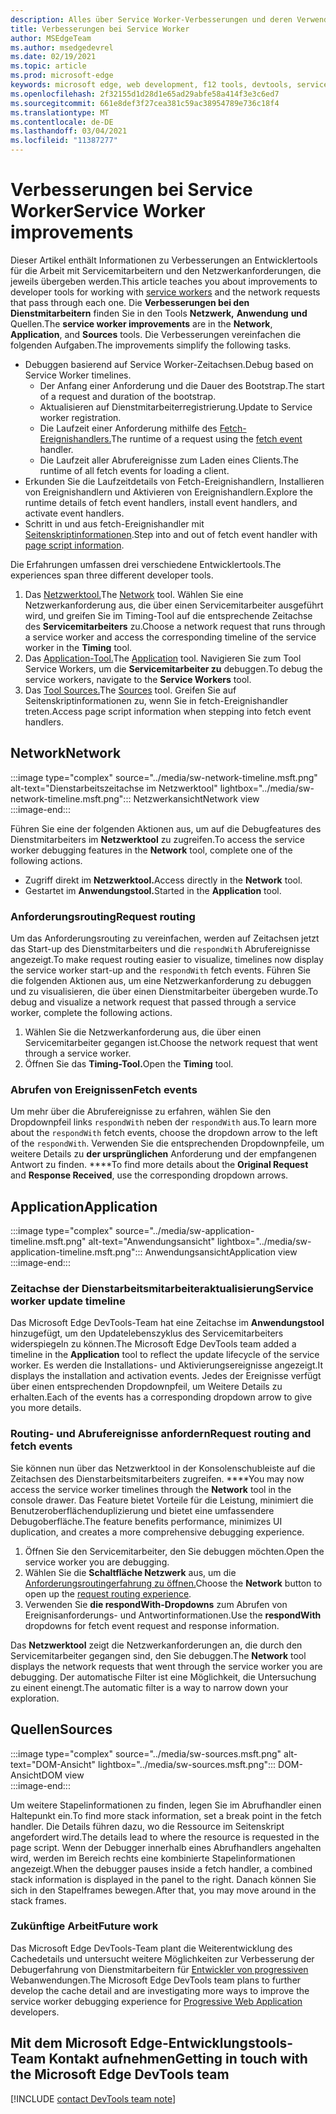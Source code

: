 ```yaml
---
description: Alles über Service Worker-Verbesserungen und deren Verwendung.
title: Verbesserungen bei Service Worker
author: MSEdgeTeam
ms.author: msedgedevrel
ms.date: 02/19/2021
ms.topic: article
ms.prod: microsoft-edge
keywords: microsoft edge, web development, f12 tools, devtools, service worker, PWA
ms.openlocfilehash: 2f32155d1d28d1e65ad29abfe58a414f3e3c6ed7
ms.sourcegitcommit: 661e8def3f27cea381c59ac38954789e736c18f4
ms.translationtype: MT
ms.contentlocale: de-DE
ms.lasthandoff: 03/04/2021
ms.locfileid: "11387277"
---
```

# <a name="service-worker-improvements"></a><span data-ttu-id="0e356-104">Verbesserungen bei Service Worker</span><span class="sxs-lookup"><span data-stu-id="0e356-104">Service Worker improvements</span></span>  

<span data-ttu-id="0e356-105">Dieser Artikel enthält Informationen zu Verbesserungen an [][MdnServiceWorkerApi] Entwicklertools für die Arbeit mit Servicemitarbeitern und den Netzwerkanforderungen, die jeweils übergeben werden.</span><span class="sxs-lookup"><span data-stu-id="0e356-105">This article teaches you about improvements to developer tools for working with [service workers][MdnServiceWorkerApi] and the network requests that pass through each one.</span></span>  <span data-ttu-id="0e356-106">Die **Verbesserungen bei den Dienstmitarbeitern** finden Sie in den Tools **Netzwerk,** **Anwendung** **und** Quellen.</span><span class="sxs-lookup"><span data-stu-id="0e356-106">The **service worker improvements** are in the **Network**, **Application**, and **Sources** tools.</span></span>  <span data-ttu-id="0e356-107">Die Verbesserungen vereinfachen die folgenden Aufgaben.</span><span class="sxs-lookup"><span data-stu-id="0e356-107">The improvements simplify the following tasks.</span></span>  

*   <span data-ttu-id="0e356-108">Debuggen basierend auf Service Worker-Zeitachsen.</span><span class="sxs-lookup"><span data-stu-id="0e356-108">Debug based on Service Worker timelines.</span></span>  
    *   <span data-ttu-id="0e356-109">Der Anfang einer Anforderung und die Dauer des Bootstrap.</span><span class="sxs-lookup"><span data-stu-id="0e356-109">The start of a request and duration of the bootstrap.</span></span>  
    *   <span data-ttu-id="0e356-110">Aktualisieren auf Dienstmitarbeiterregistrierung.</span><span class="sxs-lookup"><span data-stu-id="0e356-110">Update to Service worker registration.</span></span>  
    *   <span data-ttu-id="0e356-111">Die Laufzeit einer Anforderung mithilfe des [Fetch-Ereignishandlers.][MdnFetchEvent]</span><span class="sxs-lookup"><span data-stu-id="0e356-111">The runtime of a request using the [fetch event][MdnFetchEvent] handler.</span></span>  
    *   <span data-ttu-id="0e356-112">Die Laufzeit aller Abrufereignisse zum Laden eines Clients.</span><span class="sxs-lookup"><span data-stu-id="0e356-112">The runtime of all fetch events for loading a client.</span></span>  
*   <span data-ttu-id="0e356-113">Erkunden Sie die Laufzeitdetails von Fetch-Ereignishandlern, Installieren von Ereignishandlern und Aktivieren von Ereignishandlern.</span><span class="sxs-lookup"><span data-stu-id="0e356-113">Explore the runtime details of fetch event handlers, install event handlers, and activate event handlers.</span></span>  
*   <span data-ttu-id="0e356-114">Schritt in und aus fetch-Ereignishandler mit [Seitenskriptinformationen](#sources).</span><span class="sxs-lookup"><span data-stu-id="0e356-114">Step into and out of fetch event handler with [page script information](#sources).</span></span>  
    
<span data-ttu-id="0e356-115">Die Erfahrungen umfassen drei verschiedene Entwicklertools.</span><span class="sxs-lookup"><span data-stu-id="0e356-115">The experiences span three different developer tools.</span></span>  

1.  <span data-ttu-id="0e356-116">Das [Netzwerktool.](#network)</span><span class="sxs-lookup"><span data-stu-id="0e356-116">The [Network](#network) tool.</span></span>  <span data-ttu-id="0e356-117">Wählen Sie eine Netzwerkanforderung aus, die über einen Servicemitarbeiter ausgeführt wird, und greifen Sie im Timing-Tool auf die entsprechende Zeitachse des **Servicemitarbeiters** zu.</span><span class="sxs-lookup"><span data-stu-id="0e356-117">Choose a network request that runs through a service worker and access the corresponding timeline of the service worker in the **Timing** tool.</span></span>  
1.  <span data-ttu-id="0e356-118">Das [Application-Tool.](#application)</span><span class="sxs-lookup"><span data-stu-id="0e356-118">The [Application](#application) tool.</span></span>  <span data-ttu-id="0e356-119">Navigieren Sie zum Tool Service Workers, um die **Servicemitarbeiter zu** debuggen.</span><span class="sxs-lookup"><span data-stu-id="0e356-119">To debug the service workers, navigate to the **Service Workers** tool.</span></span>  
1.  <span data-ttu-id="0e356-120">Das [Tool Sources.](#sources)</span><span class="sxs-lookup"><span data-stu-id="0e356-120">The [Sources](#sources) tool.</span></span>  <span data-ttu-id="0e356-121">Greifen Sie auf Seitenskriptinformationen zu, wenn Sie in fetch-Ereignishandler treten.</span><span class="sxs-lookup"><span data-stu-id="0e356-121">Access page script information when stepping into fetch event handlers.</span></span>  
    
## <a name="network"></a><span data-ttu-id="0e356-122">Network</span><span class="sxs-lookup"><span data-stu-id="0e356-122">Network</span></span>  

:::image type="complex" source="../media/sw-network-timeline.msft.png" alt-text="Dienstarbeitszeitachse im Netzwerktool" lightbox="../media/sw-network-timeline.msft.png":::
   <span data-ttu-id="0e356-124">Netzwerkansicht</span><span class="sxs-lookup"><span data-stu-id="0e356-124">Network view</span></span>  
:::image-end:::  

<span data-ttu-id="0e356-125">Führen Sie eine der folgenden Aktionen aus, um auf die Debugfeatures des Dienstmitarbeiters im **Netzwerktool** zu zugreifen.</span><span class="sxs-lookup"><span data-stu-id="0e356-125">To access the service worker debugging features in the **Network** tool, complete one of the following actions.</span></span>  

*   <span data-ttu-id="0e356-126">Zugriff direkt im **Netzwerktool.**</span><span class="sxs-lookup"><span data-stu-id="0e356-126">Access directly in the **Network** tool.</span></span>  
*   <span data-ttu-id="0e356-127">Gestartet im **Anwendungstool.**</span><span class="sxs-lookup"><span data-stu-id="0e356-127">Started in the **Application** tool.</span></span>  
    
### <a name="request-routing"></a><span data-ttu-id="0e356-128">Anforderungsrouting</span><span class="sxs-lookup"><span data-stu-id="0e356-128">Request routing</span></span>  

<span data-ttu-id="0e356-129">Um das Anforderungsrouting zu vereinfachen, werden auf Zeitachsen jetzt das Start-up des Dienstmitarbeiters und die `respondWith` Abrufereignisse angezeigt.</span><span class="sxs-lookup"><span data-stu-id="0e356-129">To make request routing easier to visualize, timelines now display the service worker start-up and the `respondWith` fetch events.</span></span>  <span data-ttu-id="0e356-130">Führen Sie die folgenden Aktionen aus, um eine Netzwerkanforderung zu debuggen und zu visualisieren, die über einen Dienstmitarbeiter übergeben wurde.</span><span class="sxs-lookup"><span data-stu-id="0e356-130">To debug and visualize a network request that passed through a service worker, complete the following actions.</span></span>  

1.  <span data-ttu-id="0e356-131">Wählen Sie die Netzwerkanforderung aus, die über einen Servicemitarbeiter gegangen ist.</span><span class="sxs-lookup"><span data-stu-id="0e356-131">Choose the network request that went through a service worker.</span></span>  
1.  <span data-ttu-id="0e356-132">Öffnen Sie das **Timing-Tool.**</span><span class="sxs-lookup"><span data-stu-id="0e356-132">Open the **Timing** tool.</span></span>  
    
### <a name="fetch-events"></a><span data-ttu-id="0e356-133">Abrufen von Ereignissen</span><span class="sxs-lookup"><span data-stu-id="0e356-133">Fetch events</span></span>  

<span data-ttu-id="0e356-134">Um mehr über die Abrufereignisse zu erfahren, wählen Sie den Dropdownpfeil links `respondWith` neben der `respondWith` aus.</span><span class="sxs-lookup"><span data-stu-id="0e356-134">To learn more about the `respondWith` fetch events, choose the dropdown arrow to the left of the `respondWith`.</span></span>  <span data-ttu-id="0e356-135">Verwenden Sie die entsprechenden Dropdownpfeile, um weitere Details zu **der ursprünglichen** Anforderung und der empfangenen Antwort zu finden. \*\*\*\*</span><span class="sxs-lookup"><span data-stu-id="0e356-135">To find more details about the **Original Request** and **Response Received**, use the corresponding dropdown arrows.</span></span>  

## <a name="application"></a><span data-ttu-id="0e356-136">Application</span><span class="sxs-lookup"><span data-stu-id="0e356-136">Application</span></span>  

:::image type="complex" source="../media/sw-application-timeline.msft.png" alt-text="Anwendungsansicht" lightbox="../media/sw-application-timeline.msft.png":::
   <span data-ttu-id="0e356-138">Anwendungsansicht</span><span class="sxs-lookup"><span data-stu-id="0e356-138">Application view</span></span>  
:::image-end:::  

### <a name="service-worker-update-timeline"></a><span data-ttu-id="0e356-139">Zeitachse der Dienstarbeitsmitarbeiteraktualisierung</span><span class="sxs-lookup"><span data-stu-id="0e356-139">Service worker update timeline</span></span>  

<span data-ttu-id="0e356-140">Das Microsoft Edge DevTools-Team hat eine Zeitachse im **Anwendungstool** hinzugefügt, um den Updatelebenszyklus des Servicemitarbeiters widerspiegeln zu können.</span><span class="sxs-lookup"><span data-stu-id="0e356-140">The Microsoft Edge DevTools team added a timeline in the **Application** tool to reflect the update lifecycle of the service worker.</span></span>  <span data-ttu-id="0e356-141">Es werden die Installations- und Aktivierungsereignisse angezeigt.</span><span class="sxs-lookup"><span data-stu-id="0e356-141">It displays the installation and activation events.</span></span>  <span data-ttu-id="0e356-142">Jedes der Ereignisse verfügt über einen entsprechenden Dropdownpfeil, um Weitere Details zu erhalten.</span><span class="sxs-lookup"><span data-stu-id="0e356-142">Each of the events has a corresponding dropdown arrow to give you more details.</span></span>  

### <a name="request-routing-and-fetch-events"></a><span data-ttu-id="0e356-143">Routing- und Abrufereignisse anfordern</span><span class="sxs-lookup"><span data-stu-id="0e356-143">Request routing and fetch events</span></span>  

<span data-ttu-id="0e356-144">Sie können nun über das Netzwerktool in der Konsolenschubleiste auf die Zeitachsen des Dienstarbeitsmitarbeiters zugreifen. \*\*\*\*</span><span class="sxs-lookup"><span data-stu-id="0e356-144">You may now access the service worker timelines through the **Network** tool in the console drawer.</span></span>  <span data-ttu-id="0e356-145">Das Feature bietet Vorteile für die Leistung, minimiert die Benutzeroberflächenduplizierung und bietet eine umfassendere Debugoberfläche.</span><span class="sxs-lookup"><span data-stu-id="0e356-145">The feature benefits performance, minimizes UI duplication, and creates a more comprehensive debugging experience.</span></span>  

1.  <span data-ttu-id="0e356-146">Öffnen Sie den Servicemitarbeiter, den Sie debuggen möchten.</span><span class="sxs-lookup"><span data-stu-id="0e356-146">Open the service worker you are debugging.</span></span>  
1.  <span data-ttu-id="0e356-147">Wählen Sie die **Schaltfläche Netzwerk** aus, um die [Anforderungsroutingerfahrung zu öffnen.](#network)</span><span class="sxs-lookup"><span data-stu-id="0e356-147">Choose the **Network** button to open up the [request routing experience](#network).</span></span>  
1.  <span data-ttu-id="0e356-148">Verwenden Sie **die respondWith-Dropdowns** zum Abrufen von Ereignisanforderungs- und Antwortinformationen.</span><span class="sxs-lookup"><span data-stu-id="0e356-148">Use the **respondWith** dropdowns for fetch event request and response information.</span></span>  

<span data-ttu-id="0e356-149">Das **Netzwerktool** zeigt die Netzwerkanforderungen an, die durch den Servicemitarbeiter gegangen sind, den Sie debuggen.</span><span class="sxs-lookup"><span data-stu-id="0e356-149">The **Network** tool displays the network requests that went through the service worker you are debugging.</span></span>  <span data-ttu-id="0e356-150">Der automatische Filter ist eine Möglichkeit, die Untersuchung zu einent einengt.</span><span class="sxs-lookup"><span data-stu-id="0e356-150">The automatic filter is a way to narrow down your exploration.</span></span>

## <a name="sources"></a><span data-ttu-id="0e356-151">Quellen</span><span class="sxs-lookup"><span data-stu-id="0e356-151">Sources</span></span>  

:::image type="complex" source="../media/sw-sources.msft.png" alt-text="DOM-Ansicht" lightbox="../media/sw-sources.msft.png":::
   <span data-ttu-id="0e356-153">DOM-Ansicht</span><span class="sxs-lookup"><span data-stu-id="0e356-153">DOM view</span></span>  
:::image-end:::  

<span data-ttu-id="0e356-154">Um weitere Stapelinformationen zu finden, legen Sie im Abrufhandler einen Haltepunkt ein.</span><span class="sxs-lookup"><span data-stu-id="0e356-154">To find more stack information, set a break point in the fetch handler.</span></span>  <span data-ttu-id="0e356-155">Die Details führen dazu, wo die Ressource im Seitenskript angefordert wird.</span><span class="sxs-lookup"><span data-stu-id="0e356-155">The details lead to where the resource is requested in the page script.</span></span>  <span data-ttu-id="0e356-156">Wenn der Debugger innerhalb eines Abrufhandlers angehalten wird, werden im Bereich rechts eine kombinierte Stapelinformationen angezeigt.</span><span class="sxs-lookup"><span data-stu-id="0e356-156">When the debugger pauses inside a fetch handler, a combined stack information is displayed in the panel to the right.</span></span>  <span data-ttu-id="0e356-157">Danach können Sie sich in den Stapelframes bewegen.</span><span class="sxs-lookup"><span data-stu-id="0e356-157">After that, you may move around in the stack frames.</span></span>  

### <a name="future-work"></a><span data-ttu-id="0e356-158">Zukünftige Arbeit</span><span class="sxs-lookup"><span data-stu-id="0e356-158">Future work</span></span>  

<span data-ttu-id="0e356-159">Das Microsoft Edge DevTools-Team plant die Weiterentwicklung des Cachedetails und untersucht weitere Möglichkeiten zur Verbesserung der Debugerfahrung von Dienstmitarbeitern für [Entwickler von progressiven][MdnProgressiveWebApps] Webanwendungen.</span><span class="sxs-lookup"><span data-stu-id="0e356-159">The Microsoft Edge DevTools team plans to further develop the cache detail and are investigating more ways to improve the service worker debugging experience for [Progressive Web Application][MdnProgressiveWebApps] developers.</span></span>  

## <a name="getting-in-touch-with-the-microsoft-edge-devtools-team"></a><span data-ttu-id="0e356-160">Mit dem Microsoft Edge-Entwicklungstools-Team Kontakt aufnehmen</span><span class="sxs-lookup"><span data-stu-id="0e356-160">Getting in touch with the Microsoft Edge DevTools team</span></span>  

[!INCLUDE [contact DevTools team note](../includes/contact-devtools-team-note.md)]  

<!-- links -->  

[MdnFetchEvent]: https://developer.mozilla.org/docs/Web/API/FetchEvent "FetchEvent | MDN"  
[MdnProgressiveWebApps]: https://developer.mozilla.org/docs/Web/Progressive_web_apps "Progressive Web Apps (PWAs) | MDN"  
[MdnServiceWorkerApi]: https://developer.mozilla.org/docs/Web/API/Service_Worker_API "Dienstarbeits-API-| MDN"  
